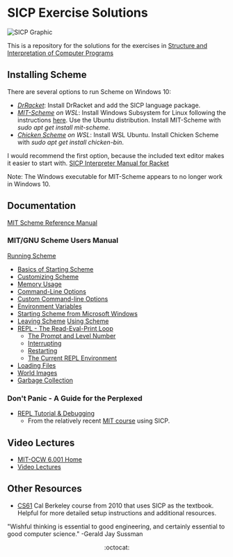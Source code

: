 # SICP Exercise Solutions 

![SICP Graphic](https://faisalpp.files.wordpress.com/2015/02/sicp.gif)

This is a repository for the solutions for the exercises in [Structure and Interpretation of Computer Programs](https://mitpress.mit.edu/sites/default/files/sicp/index.html)

## Installing Scheme

There are several options to run Scheme on Windows 10:
 * _[DrRacket](https://docs.racket-lang.org/sicp-manual/index.html)_: Install DrRacket and add the SICP language package. 
 * _[MIT-Scheme](https://www.gnu.org/software/mit-scheme/) on WSL_: Install Windows Subsystem for Linux following the instructions [here](https://docs.microsoft.com/en-us/windows/wsl/install-win10). Use the Ubuntu distribution. Install MIT-Scheme with *sudo apt get install mit-scheme*.
 * _[Chicken Scheme](https://www.call-cc.org/) on WSL_: Install WSL Ubuntu. Install Chicken Scheme with *sudo apt get install chicken-bin*. 
 
 I would recommend the first option, because the included text editor makes it easier to start with. [SICP Interpreter Manual for Racket](http://docs.racket-lang.org/sicp-manual/index.html)
 
 Note: The Windows executable for MIT-Scheme appears to no longer work in Windows 10.

## Documentation

[MIT Scheme Reference Manual](https://groups.csail.mit.edu/mac/ftpdir/mit-scheme/7.7/7.7.1/doc-pdf/scheme.pdf)

### MIT/GNU Scheme Users Manual

[Running Scheme]()
* [Basics of Starting Scheme]()
* [Customizing Scheme]()
* [Memory Usage]()
* [Command-Line Options]()
* [Custom Command-line Options]()
* [Environment Variables]()
* [Starting Scheme from Microsoft Windows]()
* [Leaving Scheme]()
[Using Scheme](https://www.gnu.org/software/mit-scheme/documentation/mit-scheme-user/Using-Scheme.html#Using-Scheme)
* [REPL - The Read-Eval-Print Loop](https://www.gnu.org/software/mit-scheme/documentation/mit-scheme-user/REPL.html)
  * [The Prompt and Level Number](https://www.gnu.org/software/mit-scheme/documentation/mit-scheme-user/The-Prompt-and-Level-Number.html#The-Prompt-and-Level-Number)
  * [Interrupting](https://www.gnu.org/software/mit-scheme/documentation/mit-scheme-user/Interrupting.html#Interrupting)
  * [Restarting](https://www.gnu.org/software/mit-scheme/documentation/mit-scheme-user/Restarting.html#Restarting)
  * [The Current REPL Environment](https://www.gnu.org/software/mit-scheme/documentation/mit-scheme-user/The-Current-REPL-Environment.html#The-Current-REPL-Environment)
* [Loading Files](https://www.gnu.org/software/mit-scheme/documentation/mit-scheme-user/Loading-Files.html#Loading-Files)
* [World Images](https://www.gnu.org/software/mit-scheme/documentation/mit-scheme-user/World-Images.html#World-Images)
* [Garbage Collection](https://www.gnu.org/software/mit-scheme/documentation/mit-scheme-user/Garbage-Collection.html#Garbage-Collection)

### Don't Panic - A Guide for the Perplexed
* [REPL Tutorial & Debugging](https://groups.csail.mit.edu/mac/users/gjs/6.945/dont-panic/#sec-2-1)
  * From the relatively recent [MIT course](https://groups.csail.mit.edu/mac/users/gjs/6.945/index.html) using SICP.

## Video Lectures

* [MIT-OCW 6.001 Home](https://ocw.mit.edu/courses/electrical-engineering-and-computer-science/6-001-structure-and-interpretation-of-computer-programs-spring-2005/index.htm)
* [Video Lectures](https://ocw.mit.edu/courses/electrical-engineering-and-computer-science/6-001-structure-and-interpretation-of-computer-programs-spring-2005/video-lectures/)

## Other Resources

* [CS61](http://inst.eecs.berkeley.edu/~cs61a/su10/) Cal Berkeley course from 2010 that uses SICP as the textbook. Helpful for more detailed setup instructions and additional resources.


"Wishful thinking is essential to good engineering, and certainly essential to good computer science."
 -Gerald Jay Sussman﻿

<p style="text-align:center">:octocat:</p>





